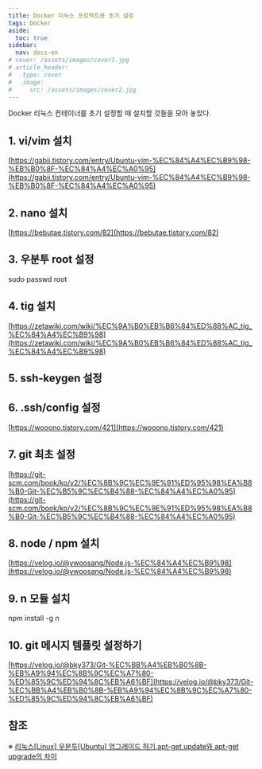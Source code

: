 ```yaml
---
title: Docker 리눅스 프로젝트용 초기 설정
tags: Docker
aside:
  toc: true
sidebar:
  nav: docs-en
# cover: /assets/images/cover1.jpg
# article_header:
#   type: cover
#   image:
#     src: /assets/images/cover2.jpg
---
```


Docker 리눅스 컨테이너를 초기 설정할 때 설치할 것들을 모아 놓았다.

<!-- more -->

## 1. vi/vim 설치
[https://gabii.tistory.com/entry/Ubuntu-vim-%EC%84%A4%EC%B9%98-%EB%B0%8F-%EC%84%A4%EC%A0%95](https://gabii.tistory.com/entry/Ubuntu-vim-%EC%84%A4%EC%B9%98-%EB%B0%8F-%EC%84%A4%EC%A0%95)  

## 2. nano 설치
[https://bebutae.tistory.com/82](https://bebutae.tistory.com/82)

## 3. 우분투 root 설정
sudo passwd root

## 4. tig 설치
[https://zetawiki.com/wiki/%EC%9A%B0%EB%B6%84%ED%88%AC_tig_%EC%84%A4%EC%B9%98](https://zetawiki.com/wiki/%EC%9A%B0%EB%B6%84%ED%88%AC_tig_%EC%84%A4%EC%B9%98)

## 5. ssh-keygen 설정

## 6. .ssh/config 설정
[https://wooono.tistory.com/421](https://wooono.tistory.com/421)

## 7. git 최초 설정
[https://git-scm.com/book/ko/v2/%EC%8B%9C%EC%9E%91%ED%95%98%EA%B8%B0-Git-%EC%B5%9C%EC%B4%88-%EC%84%A4%EC%A0%95](https://git-scm.com/book/ko/v2/%EC%8B%9C%EC%9E%91%ED%95%98%EA%B8%B0-Git-%EC%B5%9C%EC%B4%88-%EC%84%A4%EC%A0%95)

## 8. node / npm 설치
[https://velog.io/@ywoosang/Node.js-%EC%84%A4%EC%B9%98](https://velog.io/@ywoosang/Node.js-%EC%84%A4%EC%B9%98)

## 9. n 모듈 설치
npm install -g n

## 10. git 메시지 템플릿 설정하기
[https://velog.io/@bky373/Git-%EC%BB%A4%EB%B0%8B-%EB%A9%94%EC%8B%9C%EC%A7%80-%ED%85%9C%ED%94%8C%EB%A6%BF](https://velog.io/@bky373/Git-%EC%BB%A4%EB%B0%8B-%EB%A9%94%EC%8B%9C%EC%A7%80-%ED%85%9C%ED%94%8C%EB%A6%BF)

## 참조
※ [리눅스[Linux] 우분투[Ubuntu] 업그레이드 하기,apt-get update와 apt-get upgrade의 차이](https://appia.tistory.com/268)

